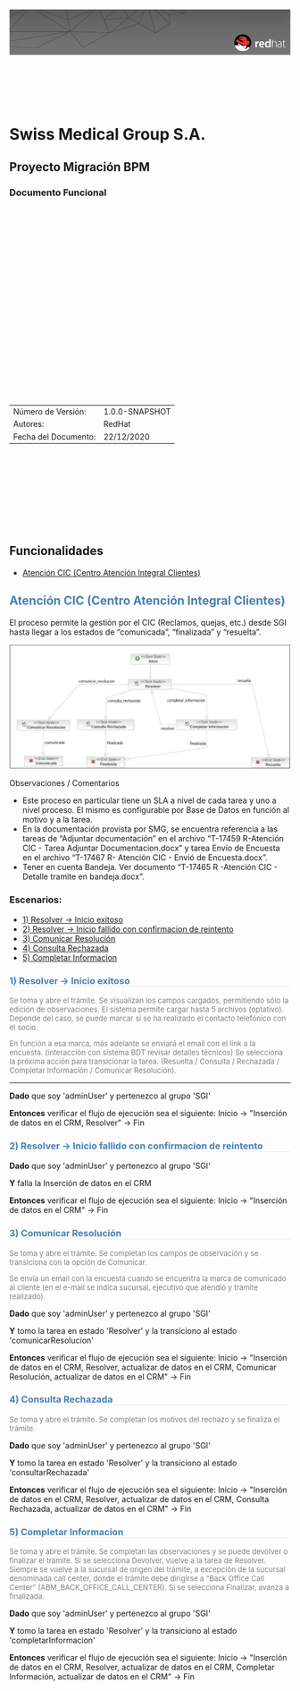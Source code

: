 ![alt text](./header.png "RedHat")

<br>
<br>
<br>
<br>


<h1>Swiss Medical Group S.A.</h1>

<h2>Proyecto Migración BPM</h2>

<h3>Documento Funcional</h3>

<br>
<br>
<br>
<br>
<br>
<br>
<br>
<br>
<br>
<br>
<br>
<br>
<br>
<br>
<br>
<br>
<br>
<br>
<br>
<br>

<table>
<tbody>
<tr>
<td>Número de Versión:</td>
<td>1.0.0-SNAPSHOT</td>
</tr>
<tr>
<td>Autores:</td>
<td>RedHat</td>
</tr>
<tr>
<td>Fecha del Documento:</td>
<td>22/12/2020</td>
</tr>
</tbody>

</table>

<br>
<br>
<br>
<br>
<br>
<br>
<br>
<br>



## Funcionalidades

- [Atención CIC (Centro Atención Integral Clientes)](./README.md#QXRlbmNpw7NuIENJQyAoQ2VudHJvIEF0ZW5jacOzbiBJbnRlZ3JhbCBDbGllbnRlcyk=)


<h2 id="QXRlbmNpw7NuIENJQyAoQ2VudHJvIEF0ZW5jacOzbiBJbnRlZ3JhbCBDbGllbnRlcyk=" style="color:steelblue">Atención CIC (Centro Atención Integral Clientes)</h2>

  
  El proceso permite la gestión por el CIC (Reclamos, quejas, 	etc.) 
  desde SGI hasta llegar a los estados de “comunicada”, “finalizada” y “resuelta”.
  
  ![alt text](bpmn.png "Proceso")

  Observaciones / Comentarios
  - Este proceso en particular tiene un SLA a nivel de cada tarea y uno a nivel proceso. El mismo es configurable por Base de Datos en función al motivo y a la tarea.
  - En la documentación provista por SMG, se encuentra referencia a las tareas de “Adjuntar documentación” en el archivo “T-17459 R-Atención CIC - Tarea Adjuntar Documentacion.docx” y tarea Envío de Encuesta en el archivo  “T-17467 R- Atención CIC - Envió de Encuesta.docx”.
  - Tener en cuenta Bandeja. Ver documento “T-17465 R -Atención CIC - Detalle tramite en bandeja.docx”.





### Escenarios:

- [1) Resolver -> Inicio exitoso](./README.md#MSkgUmVzb2x2ZXIgLT4gSW5pY2lvIGV4aXRvc28=)
- [2) Resolver -> Inicio fallido con confirmacion de reintento](./README.md#MikgUmVzb2x2ZXIgLT4gSW5pY2lvIGZhbGxpZG8gY29uIGNvbmZpcm1hY2lvbiBkZSByZWludGVudG8=)
- [3) Comunicar Resolución](./README.md#MykgQ29tdW5pY2FyIFJlc29sdWNpw7Nu)
- [4) Consulta Rechazada](./README.md#NCkgQ29uc3VsdGEgUmVjaGF6YWRh)
- [5) Completar Informacion](./README.md#NSkgQ29tcGxldGFyIEluZm9ybWFjaW9u)


<h3 id="MSkgUmVzb2x2ZXIgLT4gSW5pY2lvIGV4aXRvc28=" style="color:steelblue;border-bottom:1px solid #eaecef;">1) Resolver -> Inicio exitoso</h3>

  

  <font size="2" color="gray">

  Se toma y abre el trámite. Se visualizan los campos cargados, permitiendo sólo la edición de observaciones. El sistema permite cargar hasta 5 archivos (optativo). Depende del caso, se puede marcar si se ha realizado el contacto telefónico con el socio. 

  En función a esa marca, más adelante se enviará el email con el link a la encuesta. (interacción con sistema BDT revisar detalles técnicos) Se selecciona la próxima acción para transicionar la tarea. (Resuelta / Consulta / Rechazada / Completar Información / Comunicar Resolución).

  </font>

  

  ---------------------------------------



**Dado** que soy 'adminUser' y pertenezco al grupo 'SGI'

  

**Entonces** verificar el flujo de ejecución sea el siguiente: Inicio -> "Inserción de datos en el CRM, Resolver" -> Fin








<h3 id="MikgUmVzb2x2ZXIgLT4gSW5pY2lvIGZhbGxpZG8gY29uIGNvbmZpcm1hY2lvbiBkZSByZWludGVudG8=" style="color:steelblue;border-bottom:1px solid #eaecef;">2) Resolver -> Inicio fallido con confirmacion de reintento</h3>



**Dado** que soy 'adminUser' y pertenezco al grupo 'SGI'

  

**Y** falla la Inserción de datos en el CRM

  

**Entonces** verificar el flujo de ejecución sea el siguiente: Inicio -> "Inserción de datos en el CRM" -> Fin








<h3 id="MykgQ29tdW5pY2FyIFJlc29sdWNpw7Nu" style="color:steelblue;border-bottom:1px solid #eaecef;">3) Comunicar Resolución</h3>

  

  <font size="2" color="gray">

  Se toma y abre el trámite. Se completan los campos de observación y se transiciona con la opción de Comunicar.

  Se envía un email con la encuesta cuando se encuentra la marca de comunicado al cliente (en el e-mail se indica sucursal, ejecutivo que atendió y trámite realizado).

  </font>

  

**Dado** que soy 'adminUser' y pertenezco al grupo 'SGI'

  

**Y** tomo la tarea en estado 'Resolver' y la transiciono al estado 'comunicarResolucion'

  

**Entonces** verificar el flujo de ejecución sea el siguiente: Inicio -> "Inserción de datos en el CRM, Resolver, actualizar de datos en el CRM, Comunicar Resolución, actualizar de datos en el CRM" -> Fin

  






<h3 id="NCkgQ29uc3VsdGEgUmVjaGF6YWRh" style="color:steelblue;border-bottom:1px solid #eaecef;">4) Consulta Rechazada</h3>

  

  <font size="2" color="gray">

  Se toma y abre el trámite. Se completan los motivos del rechazo y se finaliza el trámite.

  </font>

  

**Dado** que soy 'adminUser' y pertenezco al grupo 'SGI'

  

**Y** tomo la tarea en estado 'Resolver' y la transiciono al estado 'consultarRechazada'

  

**Entonces** verificar el flujo de ejecución sea el siguiente: Inicio -> "Inserción de datos en el CRM, Resolver, actualizar de datos en el CRM, Consulta Rechazada, actualizar de datos en el CRM" -> Fin

  






<h3 id="NSkgQ29tcGxldGFyIEluZm9ybWFjaW9u" style="color:steelblue;border-bottom:1px solid #eaecef;">5) Completar Informacion</h3>

  

  <font size="2" color="gray">

  Se toma y abre el trámite. Se completan las observaciones y se puede devolver o finalizar el trámite. Si se selecciona Devolver, vuelve a la tarea de Resolver. Siempre se vuelve a la sucursal de origen del trámite, a excepción de la sucursal denominada call center, donde el trámite debe dirigirse a “Back Office Call Center” (ABM_BACK_OFFICE_CALL_CENTER).  Si se selecciona Finalizar, avanza a finalizada.

  </font>

  

**Dado** que soy 'adminUser' y pertenezco al grupo 'SGI'

  

**Y** tomo la tarea en estado 'Resolver' y la transiciono al estado 'completarInformacion'

  

**Entonces** verificar el flujo de ejecución sea el siguiente: Inicio -> "Inserción de datos en el CRM, Resolver, actualizar de datos en el CRM, Completar Información, actualizar de datos en el CRM" -> Fin





